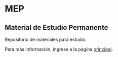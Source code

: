 # MEP

## Material de Estudio Permanente

Repositorio de materiales para estudio.

Para más información, ingrese a la pagina [principal](lucascfernandez.github.io/mep/).
